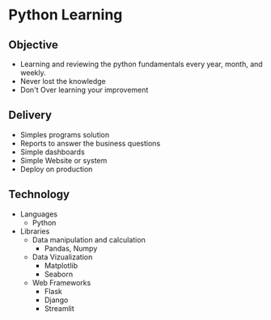 # Python Learning 

## Objective
  - Learning and reviewing the python fundamentals every year, month, and weekly.
  - Never lost the knowledge
  - Don't Over learning your improvement

## Delivery
  - Simples programs solution
  - Reports to answer the business questions
  - Simple dashboards
  - Simple Website or system
  - Deploy on production

## Technology
  - Languages
    - Python
  - Libraries
    - Data manipulation and calculation
      - Pandas, Numpy
    - Data Vizualization
      - Matplotlib
      - Seaborn
    - Web Frameworks
      - Flask
      - Django
      - Streamlit
